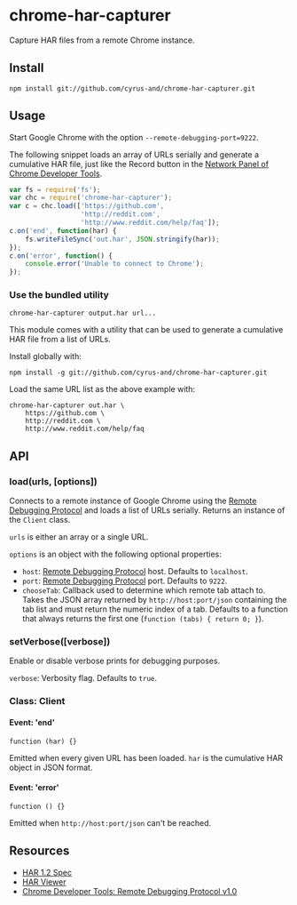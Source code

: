 chrome-har-capturer
===================

Capture HAR files from a remote Chrome instance.

Install
-------

    npm install git://github.com/cyrus-and/chrome-har-capturer.git

Usage
-----

Start Google Chrome with the option `--remote-debugging-port=9222`.

The following snippet loads an array of URLs serially and generate a cumulative
HAR file, just like the Record button in the
[Network Panel of Chrome Developer Tools][4].

```javascript
var fs = require('fs');
var chc = require('chrome-har-capturer');
var c = chc.load(['https://github.com',
                  'http://reddit.com',
                  'http://www.reddit.com/help/faq']);
c.on('end', function(har) {
    fs.writeFileSync('out.har', JSON.stringify(har));
});
c.on('error', function() {
    console.error('Unable to connect to Chrome');
});
```

### Use the bundled utility

    chrome-har-capturer output.har url...

This module comes with a utility that can be used to generate a cumulative HAR
file from a list of URLs.

Install globally with:

    npm install -g git://github.com/cyrus-and/chrome-har-capturer.git

Load the same URL list as the above example with:

    chrome-har-capturer out.har \
        https://github.com \
        http://reddit.com \
        http://www.reddit.com/help/faq

API
---

### load(urls, [options])

Connects to a remote instance of Google Chrome using the
[Remote Debugging Protocol][3] and loads a list of URLs serially. Returns an
instance of the `Client` class.

`urls` is either an array or a single URL.

`options` is an object with the following optional properties:

- `host`: [Remote Debugging Protocol][3] host. Defaults to `localhost`.
- `port`: [Remote Debugging Protocol][3] port. Defaults to `9222`.
- `chooseTab`: Callback used to determine which remote tab attach to. Takes the
  JSON array returned by `http://host:port/json` containing the tab list and
  must return the numeric index of a tab. Defaults to a function that always
  returns the first one (`function (tabs) { return 0; }`).

### setVerbose([verbose])

Enable or disable verbose prints for debugging purposes.

`verbose`: Verbosity flag. Defaults to `true`.

### Class: Client

#### Event: 'end'

    function (har) {}

Emitted when every given URL has been loaded. `har` is the cumulative HAR object
in JSON format.

#### Event: 'error'

    function () {}

Emitted when `http://host:port/json` can't be reached.

Resources
---------

- [HAR 1.2 Spec][1]
- [HAR Viewer][2]
- [Chrome Developer Tools: Remote Debugging Protocol v1.0][3]

[1]: http://www.softwareishard.com/blog/har-12-spec/
[2]: http://www.softwareishard.com/blog/har-viewer/
[3]: https://developers.google.com/chrome-developer-tools/docs/protocol/1.0/
[4]: https://developers.google.com/chrome-developer-tools/docs/network
